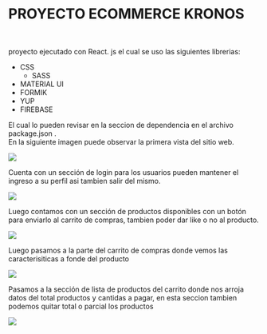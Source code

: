 <h1>PROYECTO ECOMMERCE KRONOS</h1>
<br>
<p>proyecto ejecutado con React. js el cual se uso las siguientes librerias:</p>

- CSS
  - SASS
- MATERIAL UI
- FORMIK
- YUP
- FIREBASE

<p>El cual lo pueden revisar en la seccion de dependencia en el archivo package.json .<br>
En la siguiente imagen puede observar la primera vista del sitio web.</p>

![](https://i.postimg.cc/YSq4Mb17/Screenshot-10.jpg)

<p>Cuenta con un sección de login para los usuarios pueden mantener el ingreso a su perfil asi tambien salir del mismo.</p>

![](https://i.postimg.cc/zf4VKWLH/Whats-App-Image-2022-10-11-at-3-23-43-PM.jpg)


<p>Luego contamos con un sección de productos disponibles con un botón para enviarlo al carrito de compras, tambien poder dar like o no al producto.</p>

![](https://i.postimg.cc/J0p993Cp/Screenshot-11.jpg)


<p>Luego pasamos a la parte del carrito de compras donde vemos las caracterisiticas a fonde del producto</p>

![](https://i.postimg.cc/XvZdFnvq/Whats-App-Image-2022-10-14-at-11-26-33-AM.jpg)

<p>Pasamos a la sección de lista de productos del carrito donde nos arroja datos del total productos y cantidas a pagar, en esta seccion tambien podemos quitar total o parcial los productos</p>

![](https://i.postimg.cc/Sj0v0gt7/Whats-App-Image-2022-10-14-at-11-13-29-AM.jpg)
